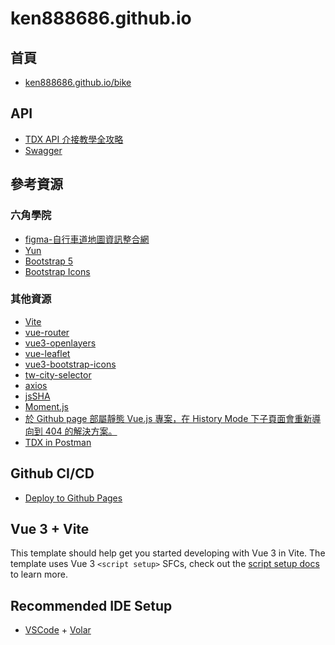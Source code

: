 # ken888686.github.io

## 首頁

- [ken888686.github.io/bike](https://ken888686.github.io/bike)

## API

- [TDX API 介接教學全攻略](https://hackmd.io/1nMqecIOQ266nTv9PnjSQw)
- [Swagger](https://tdx.transportdata.tw/api-service/swagger)

## 參考資源

### 六角學院

- [figma-自行車道地圖資訊整合網](https://www.figma.com/file/lguo4e9pNw7y7ZZ9zzzA3D)
- [Yun](https://2021.thef2e.com/users/6296432819610583289)
- [Bootstrap 5](https://bootstrap5.hexschool.com/)
- [Bootstrap Icons](https://icons.getbootstrap.com/)

### 其他資源

- [Vite](https://github.com/vitejs/vite)
- [vue-router](https://github.com/vuejs/vue-router)
- [vue3-openlayers](https://github.com/MelihAltintas/vue3-openlayers)
- [vue-leaflet](https://github.com/vue-leaflet/vue-leaflet)
- [vue3-bootstrap-icons](https://github.com/dvuckovic/vue3-bootstrap-icons)
- [tw-city-selector](https://dennykuo.github.io/tw-city-selector/)
- [axios](https://github.com/axios/axios)
- [jsSHA](https://github.com/Caligatio/jsSHA)
- [Moment.js](https://github.com/moment/moment)
- [於 Github page 部屬靜態 Vue.js 專案，在 History Mode 下子頁面會重新導向到 404 的解決方案。](https://unzan.medium.com/139f55323164)
- [TDX in Postman](https://hsiangfeng.github.io/other/20210928/2005731696/)

## Github CI/CD

- [Deploy to Github Pages](https://github.com/marketplace/actions/deploy-to-github-pages)

## Vue 3 + Vite

This template should help get you started developing with Vue 3 in Vite. The template uses Vue 3 `<script setup>` SFCs, check out the [script setup docs](https://v3.vuejs.org/api/sfc-script-setup.html#sfc-script-setup) to learn more.

## Recommended IDE Setup

- [VSCode](https://code.visualstudio.com/) + [Volar](https://marketplace.visualstudio.com/items?itemName=johnsoncodehk.volar)
